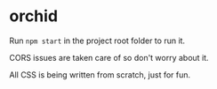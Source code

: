 # orchid

Run `npm start` in the project root folder to run it.

CORS issues are taken care of so don't worry about it.

All CSS is being written from scratch, just for fun.
